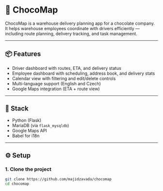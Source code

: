 # 🍫 ChocoMap

ChocoMap is a warehouse delivery planning app for a chocolate company. It helps warehouse employees coordinate with drivers efficiently — including route planning, delivery tracking, and task management.

---

## 📦 Features

- Driver dashboard with routes, ETA, and delivery status
- Employee dashboard with scheduling, address book, and delivery stats
- Calendar view with filtering and edit/delete controls
- Multi-language support (English and Czech)
- Google Maps integration (ETA + route view)

---

## 🚀 Stack

- Python (Flask)
- MariaDB (via `flask_mysqldb`)
- Google Maps API
- Babel for i18n

---

## ⚙️ Setup

### 1. Clone the project
```bash
git clone https://github.com/majidzavada/chocomap
cd chocomap
